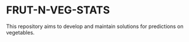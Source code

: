 # FRUT-N-VEG-STATS
This repository aims to develop and maintain solutions for predictions on vegetables.
